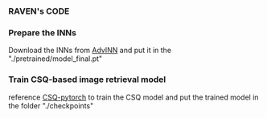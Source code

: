 ### RAVEN's CODE



### Prepare the INNs

Download the INNs from [AdvINN](https://github.com/jjhuangcs/AdvINN) and put it in the "./pretrained/model_final.pt"



### Train CSQ-based image retrieval model 

reference [CSQ-pytorch](https://github.com/yuanli2333/Hadamard-Matrix-for-hashing) to train the CSQ model and put the trained model in the folder "./checkpoints"

